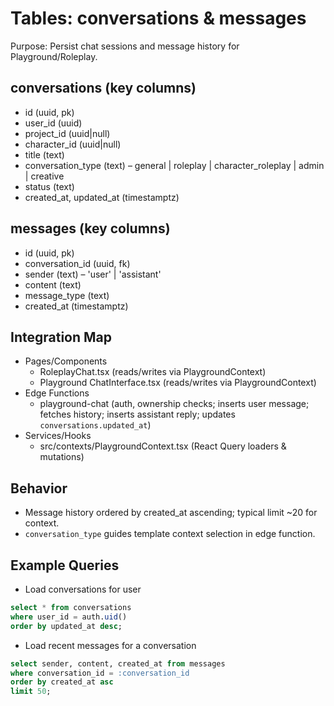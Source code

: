 # Tables: conversations & messages

Purpose: Persist chat sessions and message history for Playground/Roleplay.

## conversations (key columns)
- id (uuid, pk)
- user_id (uuid)
- project_id (uuid|null)
- character_id (uuid|null)
- title (text)
- conversation_type (text) – general | roleplay | character_roleplay | admin | creative
- status (text)
- created_at, updated_at (timestamptz)

## messages (key columns)
- id (uuid, pk)
- conversation_id (uuid, fk)
- sender (text) – 'user' | 'assistant'
- content (text)
- message_type (text)
- created_at (timestamptz)

## Integration Map
- Pages/Components
  - RoleplayChat.tsx (reads/writes via PlaygroundContext)
  - Playground ChatInterface.tsx (reads/writes via PlaygroundContext)
- Edge Functions
  - playground-chat (auth, ownership checks; inserts user message; fetches history; inserts assistant reply; updates `conversations.updated_at`)
- Services/Hooks
  - src/contexts/PlaygroundContext.tsx (React Query loaders & mutations)

## Behavior
- Message history ordered by created_at ascending; typical limit ~20 for context.
- `conversation_type` guides template context selection in edge function.

## Example Queries
- Load conversations for user
```sql
select * from conversations
where user_id = auth.uid()
order by updated_at desc;
```

- Load recent messages for a conversation
```sql
select sender, content, created_at from messages
where conversation_id = :conversation_id
order by created_at asc
limit 50;
```

